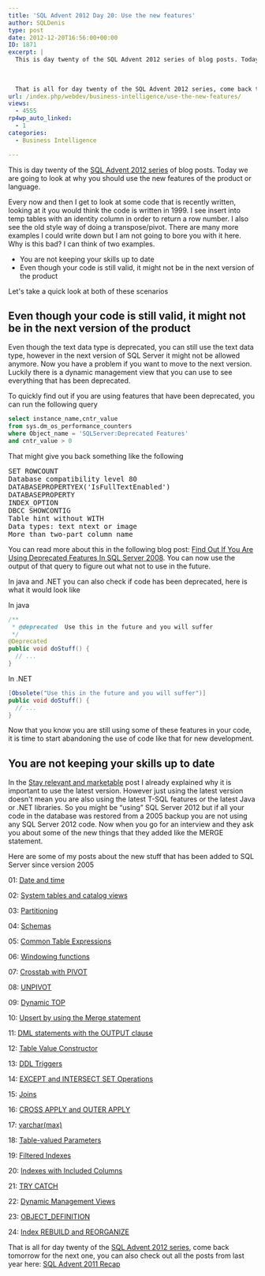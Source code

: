 ```yaml
---
title: 'SQL Advent 2012 Day 20: Use the new features'
author: SQLDenis
type: post
date: 2012-12-20T16:56:00+00:00
ID: 1871
excerpt: |
  This is day twenty of the SQL Advent 2012 series of blog posts. Today we are going to look at why you should use the new features of the product or language
  
  
    
  That is all for day twenty of the SQL Advent 2012 series, come back tomorrow for the ne&hellip;
url: /index.php/webdev/business-intelligence/use-the-new-features/
views:
  - 4555
rp4wp_auto_linked:
  - 1
categories:
  - Business Intelligence

---
```

This is day twenty of the [SQL Advent 2012 series][1] of blog posts. Today we are going to look at why you should use the new features of the product or language.

Every now and then I get to look at some code that is recently written, looking at it you would think the code is written in 1999. I see insert into temp tables with an identity column in order to return a row number. I also see the old style way of doing a transpose/pivot. There are many more examples I could write down but I am not going to bore you with it here. Why is this bad? I can think of two examples.

  * You are not keeping your skills up to date
  * Even though your code is still valid, it might not be in the next version of the product

Let's take a quick look at both of these scenarios

## Even though your code is still valid, it might not be in the next version of the product

Even though the text data type is deprecated, you can still use the text data type, however in the next version of SQL Server it might not be allowed anymore. Now you have a problem if you want to move to the next version. Luckily there is a dynamic management view that you can use to see everything that has been deprecated.

To quickly find out if you are using features that have been deprecated, you can run the following query

```sql
select instance_name,cntr_value
from sys.dm_os_performance_counters
where Object_name = 'SQLServer:Deprecated Features'
and cntr_value > 0
```
That might give you back something like the following

<pre>SET ROWCOUNT                                                  	1485
Database compatibility level 80                               	21
DATABASEPROPERTYEX('IsFullTextEnabled')                       	369
DATABASEPROPERTY                                              	22576
INDEX_OPTION                                                  	25
DBCC SHOWCONTIG                                               	4
Table hint without WITH                                       	603
Data types: text ntext or image                               	546
More than two-part column name                                	2</pre>

You can read more about this in the following blog post: [Find Out If You Are Using Deprecated Features In SQL Server 2008][2]. You can now use the output of that query to figure out what not to use in the future.

In java and .NET you can also check if code has been deprecated, here is what it would look like

In java

```java
/**
 * @deprecated  Use this in the future and you will suffer
 */
@Deprecated  
public void doStuff() {  
  // ...  
} 
```

In .NET

```c#
[Obsolete("Use this in the future and you will suffer")]
public void doStuff() {  
  // ...  
}  
```

Now that you know you are still using some of these features in your code, it is time to start abandoning the use of code like that for new development.

## You are not keeping your skills up to date

In the [Stay relevant and marketable][3] post I already explained why it is important to use the latest version. However just using the latest version doesn't mean you are also using the latest T-SQL features or the latest Java or .NET libraries. So you might be “using” SQL Server 2012 but if all your code in the database was restored from a 2005 backup you are not using any SQL Server 2012 code. Now when you go for an interview and they ask you about some of the new things that they added like the MERGE statement.

Here are some of my posts about the new stuff that has been added to SQL Server since version 2005

01: [Date and time][4]
  
02: [System tables and catalog views][5]
  
03: [Partitioning][6]
  
04: [Schemas][7]
  
05: [Common Table Expressions][8]
  
06: [Windowing functions][9]
  
07: [Crosstab with PIVOT][10]
  
08: [UNPIVOT][11]
  
09: [Dynamic TOP][12]
  
10: [Upsert by using the Merge statement][13]
  
11: [DML statements with the OUTPUT clause][14]
  
12: [Table Value Constructor][15]
  
13: [DDL Triggers][16]
  
14: [EXCEPT and INTERSECT SET Operations][17]
  
15: [Joins][18]
  
16: [CROSS APPLY and OUTER APPLY][19]
  
17: [varchar(max)][20]
  
18: [Table-valued Parameters][21]
  
19: [Filtered Indexes][22]
  
20: [Indexes with Included Columns][23]
  
21: [TRY CATCH][24]
  
22: [Dynamic Management Views][25]
  
23: [OBJECT_DEFINITION][26]
  
24: [Index REBUILD and REORGANIZE][27]

That is all for day twenty of the [SQL Advent 2012 series][1], come back tomorrow for the next one, you can also check out all the posts from last year here: [SQL Advent 2011 Recap][28]

 [1]: /index.php/DataMgmt/DBProgramming/sql-advent-2012-here-is
 [2]: /index.php/DataMgmt/DBProgramming/MSSQLServer/find-out-if-you-are-using-deprecated-fea-2008
 [3]: /index.php/DataMgmt/DBAdmin/MSSQLServerAdmin/stay-relevant-and-marketable
 [4]: /index.php/DataMgmt/DBProgramming/MSSQLServer/sql-advent-2011-day-1
 [5]: /index.php/DataMgmt/DBAdmin/MSSQLServerAdmin/sql-advent-2011-day-2
 [6]: /index.php/DataMgmt/DataDesign/sql-advent-2011-day-3
 [7]: /index.php/DataMgmt/DBProgramming/MSSQLServer/sql-advent-2011-day-4
 [8]: /index.php/DataMgmt/DBProgramming/MSSQLServer/sql-advent-2011-day-5
 [9]: /index.php/DataMgmt/DataDesign/sql-advent-2011-day-6
 [10]: /index.php/DataMgmt/DataDesign/sql-advent-2011-day-7
 [11]: /index.php/DataMgmt/DataDesign/sql-advent-2011-day-8
 [12]: /index.php/DataMgmt/DataDesign/sql-advent-2011-day-9
 [13]: /index.php/DataMgmt/DBProgramming/MSSQLServer/sql-advent-2011-day-10
 [14]: /index.php/DataMgmt/DataDesign/sql-advent-2011-day-11
 [15]: /index.php/DataMgmt/DBProgramming/MSSQLServer/sql-advent-2011-day-12
 [16]: /index.php/DataMgmt/DBAdmin/MSSQLServerAdmin/sql-advent-2011-day-13
 [17]: /index.php/DataMgmt/DBProgramming/MSSQLServer/sql-advent-2011-day-14
 [18]: /index.php/DataMgmt/DBProgramming/MSSQLServer/sql-advent-2011-day-15
 [19]: /index.php/DataMgmt/DataDesign/sql-advent-2011-day-16
 [20]: /index.php/DataMgmt/DBProgramming/MSSQLServer/sql-advent-2011-day-17
 [21]: /index.php/DataMgmt/DBProgramming/MSSQLServer/sql-advent-2011-day-18
 [22]: /index.php/DataMgmt/DBAdmin/MSSQLServerAdmin/sql-advent-2011-day-19
 [23]: /index.php/DataMgmt/DataDesign/sql-advent-2011-day-20
 [24]: /index.php/DataMgmt/DBProgramming/MSSQLServer/try-catch-sql-advent-2011
 [25]: /index.php/DataMgmt/DataDesign/dynamic-management-views
 [26]: /index.php/DataMgmt/DBProgramming/MSSQLServer/object_definition-sql-advent-2011-day
 [27]: /index.php/DataMgmt/DataDesign/index-rebuild-and-reorganize-sql
 [28]: /index.php/DataMgmt/DataDesign/sql-advent-2011-recap